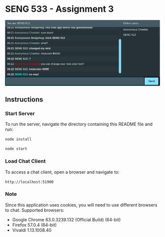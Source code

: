 # SENG 533 - Assignment 3

![Screenshot](screenshot.png)

## Instructions

### Start Server

To run the server, navigate the directory containing this README file and run:

`node install`

`node start`

### Load Chat Client

To access a chat client, open a browser and navigate to:

`http://localhost:51900`

### Note

Since this application uses cookies, you will need to use different browsers to chat. Supported browsers:

- Google Chrome 63.0.3239.132 (Official Build) (64-bit)
- Firefox 57.0.4 (64-bit)
- Vivaldi 1.13.1008.40